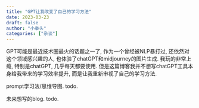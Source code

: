 ```yaml
---
title: "GPT让我改变了自己的学习方法"
date: 2023-03-23
draft: false
author: "小拳头"
categories: ["杂谈"]
---
```


GPT可能是最近技术圈最火的话题之一了, 作为一个曾经被NLP暴打过, 还依然对这个领域感兴趣的人, 也体验了chatGPT和midjourney的图片生成. 我玩的非常上瘾, 特别是chatGPT, 几乎每天都要使用. 但是这篇博客我并不想写chatGPT工具本身给我带来的学习效率提升, 而是让我重新审视了自己的学习方法.

prompt学习法/思维导图. todo.

未来想写的blog. todo.